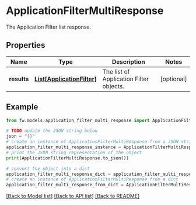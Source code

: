 # ApplicationFilterMultiResponse

The Application Filter list response.

## Properties

Name | Type | Description | Notes
------------ | ------------- | ------------- | -------------
**results** | [**List[ApplicationFilter]**](ApplicationFilter.md) | The list of Application Filter objects. | [optional] 

## Example

```python
from fw.models.application_filter_multi_response import ApplicationFilterMultiResponse

# TODO update the JSON string below
json = "{}"
# create an instance of ApplicationFilterMultiResponse from a JSON string
application_filter_multi_response_instance = ApplicationFilterMultiResponse.from_json(json)
# print the JSON string representation of the object
print(ApplicationFilterMultiResponse.to_json())

# convert the object into a dict
application_filter_multi_response_dict = application_filter_multi_response_instance.to_dict()
# create an instance of ApplicationFilterMultiResponse from a dict
application_filter_multi_response_from_dict = ApplicationFilterMultiResponse.from_dict(application_filter_multi_response_dict)
```
[[Back to Model list]](../README.md#documentation-for-models) [[Back to API list]](../README.md#documentation-for-api-endpoints) [[Back to README]](../README.md)


